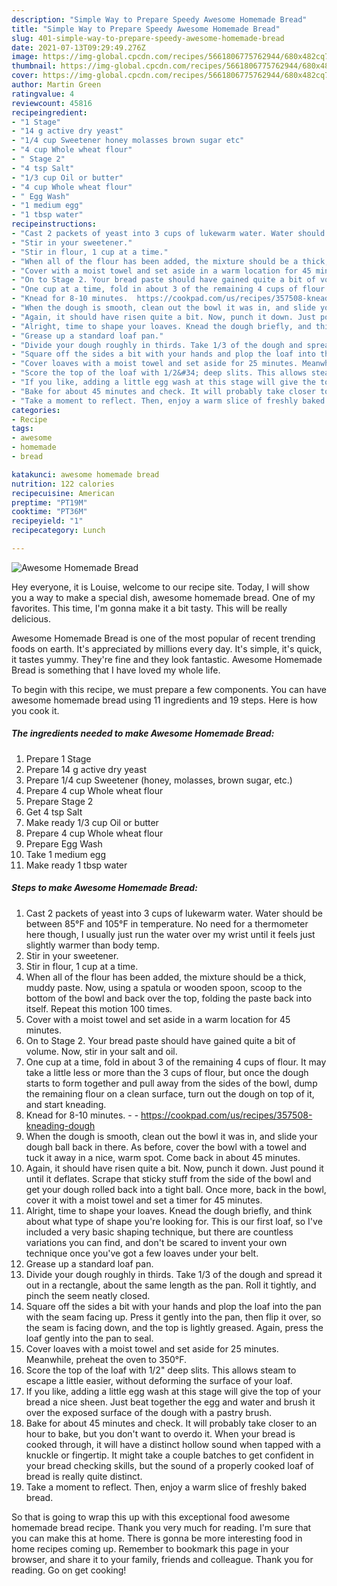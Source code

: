 ```yaml
---
description: "Simple Way to Prepare Speedy Awesome Homemade Bread"
title: "Simple Way to Prepare Speedy Awesome Homemade Bread"
slug: 401-simple-way-to-prepare-speedy-awesome-homemade-bread
date: 2021-07-13T09:29:49.276Z
image: https://img-global.cpcdn.com/recipes/5661806775762944/680x482cq70/awesome-homemade-bread-recipe-main-photo.jpg
thumbnail: https://img-global.cpcdn.com/recipes/5661806775762944/680x482cq70/awesome-homemade-bread-recipe-main-photo.jpg
cover: https://img-global.cpcdn.com/recipes/5661806775762944/680x482cq70/awesome-homemade-bread-recipe-main-photo.jpg
author: Martin Green
ratingvalue: 4
reviewcount: 45816
recipeingredient:
- "1 Stage"
- "14 g active dry yeast"
- "1/4 cup Sweetener honey molasses brown sugar etc"
- "4 cup Whole wheat flour"
- " Stage 2"
- "4 tsp Salt"
- "1/3 cup Oil or butter"
- "4 cup Whole wheat flour"
- " Egg Wash"
- "1 medium egg"
- "1 tbsp water"
recipeinstructions:
- "Cast 2 packets of yeast into 3 cups of lukewarm water. Water should be between 85°F and 105°F in temperature. No need for a thermometer here though, I usually just run the water over my wrist until it feels just slightly warmer than body temp."
- "Stir in your sweetener."
- "Stir in flour, 1 cup at a time."
- "When all of the flour has been added, the mixture should be a thick, muddy paste. Now, using a spatula or wooden spoon, scoop to the bottom of the bowl and back over the top, folding the paste back into itself. Repeat this motion 100 times."
- "Cover with a moist towel and set aside in a warm location for 45 minutes."
- "On to Stage 2. Your bread paste should have gained quite a bit of volume. Now, stir in your salt and oil."
- "One cup at a time, fold in about 3 of the remaining 4 cups of flour. It may take a little less or more than the 3 cups of flour, but once the dough starts to form together and pull away from the sides of the bowl, dump the remaining flour on a clean surface, turn out the dough on top of it, and start kneading."
- "Knead for 8-10 minutes.  https://cookpad.com/us/recipes/357508-kneading-dough"
- "When the dough is smooth, clean out the bowl it was in, and slide your dough ball back in there. As before, cover the bowl with a towel and tuck it away in a nice, warm spot. Come back in about 45 minutes."
- "Again, it should have risen quite a bit. Now, punch it down. Just pound it until it deflates. Scrape that sticky stuff from the side of the bowl and get your dough rolled back into a tight ball. Once more, back in the bowl, cover it with a moist towel and set a timer for 45 minutes."
- "Alright, time to shape your loaves. Knead the dough briefly, and think about what type of shape you&#39;re looking for. This is our first loaf, so I&#39;ve included a very basic shaping technique, but there are countless variations you can find, and don&#39;t be scared to invent your own technique once you&#39;ve got a few loaves under your belt."
- "Grease up a standard loaf pan."
- "Divide your dough roughly in thirds. Take 1/3 of the dough and spread it out in a rectangle, about the same length as the pan. Roll it tightly, and pinch the seem neatly closed."
- "Square off the sides a bit with your hands and plop the loaf into the pan with the seam facing up. Press it gently into the pan, then flip it over, so the seam is facing down, and the top is lightly greased. Again, press the loaf gently into the pan to seal."
- "Cover loaves with a moist towel and set aside for 25 minutes. Meanwhile, preheat the oven to 350°F."
- "Score the top of the loaf with 1/2&#34; deep slits. This allows steam to escape a little easier, without deforming the surface of your loaf."
- "If you like, adding a little egg wash at this stage will give the top of your bread a nice sheen. Just beat together the egg and water and brush it over the exposed surface of the dough with a pastry brush."
- "Bake for about 45 minutes and check. It will probably take closer to an hour to bake, but you don&#39;t want to overdo it. When your bread is cooked through, it will have a distinct hollow sound when tapped with a knuckle or fingertip. It might take a couple batches to get confident in your bread checking skills, but the sound of a properly cooked loaf of bread is really quite distinct."
- "Take a moment to reflect. Then, enjoy a warm slice of freshly baked bread."
categories:
- Recipe
tags:
- awesome
- homemade
- bread

katakunci: awesome homemade bread 
nutrition: 122 calories
recipecuisine: American
preptime: "PT19M"
cooktime: "PT36M"
recipeyield: "1"
recipecategory: Lunch

---
```



![Awesome Homemade Bread](https://img-global.cpcdn.com/recipes/5661806775762944/680x482cq70/awesome-homemade-bread-recipe-main-photo.jpg)

Hey everyone, it is Louise, welcome to our recipe site. Today, I will show you a way to make a special dish, awesome homemade bread. One of my favorites. This time, I'm gonna make it a bit tasty. This will be really delicious.



Awesome Homemade Bread is one of the most popular of recent trending foods on earth. It's appreciated by millions every day. It's simple, it's quick, it tastes yummy. They're fine and they look fantastic. Awesome Homemade Bread is something that I have loved my whole life.


To begin with this recipe, we must prepare a few components. You can have awesome homemade bread using 11 ingredients and 19 steps. Here is how you cook it.

<!--inarticleads1-->

##### The ingredients needed to make Awesome Homemade Bread:

1. Prepare 1 Stage
1. Prepare 14 g active dry yeast
1. Prepare 1/4 cup Sweetener (honey, molasses, brown sugar, etc.)
1. Prepare 4 cup Whole wheat flour
1. Prepare  Stage 2
1. Get 4 tsp Salt
1. Make ready 1/3 cup Oil or butter
1. Prepare 4 cup Whole wheat flour
1. Prepare  Egg Wash
1. Take 1 medium egg
1. Make ready 1 tbsp water




<!--inarticleads2-->

##### Steps to make Awesome Homemade Bread:

1. Cast 2 packets of yeast into 3 cups of lukewarm water. Water should be between 85°F and 105°F in temperature. No need for a thermometer here though, I usually just run the water over my wrist until it feels just slightly warmer than body temp.
1. Stir in your sweetener.
1. Stir in flour, 1 cup at a time.
1. When all of the flour has been added, the mixture should be a thick, muddy paste. Now, using a spatula or wooden spoon, scoop to the bottom of the bowl and back over the top, folding the paste back into itself. Repeat this motion 100 times.
1. Cover with a moist towel and set aside in a warm location for 45 minutes.
1. On to Stage 2. Your bread paste should have gained quite a bit of volume. Now, stir in your salt and oil.
1. One cup at a time, fold in about 3 of the remaining 4 cups of flour. It may take a little less or more than the 3 cups of flour, but once the dough starts to form together and pull away from the sides of the bowl, dump the remaining flour on a clean surface, turn out the dough on top of it, and start kneading.
1. Knead for 8-10 minutes. -  - https://cookpad.com/us/recipes/357508-kneading-dough
1. When the dough is smooth, clean out the bowl it was in, and slide your dough ball back in there. As before, cover the bowl with a towel and tuck it away in a nice, warm spot. Come back in about 45 minutes.
1. Again, it should have risen quite a bit. Now, punch it down. Just pound it until it deflates. Scrape that sticky stuff from the side of the bowl and get your dough rolled back into a tight ball. Once more, back in the bowl, cover it with a moist towel and set a timer for 45 minutes.
1. Alright, time to shape your loaves. Knead the dough briefly, and think about what type of shape you&#39;re looking for. This is our first loaf, so I&#39;ve included a very basic shaping technique, but there are countless variations you can find, and don&#39;t be scared to invent your own technique once you&#39;ve got a few loaves under your belt.
1. Grease up a standard loaf pan.
1. Divide your dough roughly in thirds. Take 1/3 of the dough and spread it out in a rectangle, about the same length as the pan. Roll it tightly, and pinch the seem neatly closed.
1. Square off the sides a bit with your hands and plop the loaf into the pan with the seam facing up. Press it gently into the pan, then flip it over, so the seam is facing down, and the top is lightly greased. Again, press the loaf gently into the pan to seal.
1. Cover loaves with a moist towel and set aside for 25 minutes. Meanwhile, preheat the oven to 350°F.
1. Score the top of the loaf with 1/2&#34; deep slits. This allows steam to escape a little easier, without deforming the surface of your loaf.
1. If you like, adding a little egg wash at this stage will give the top of your bread a nice sheen. Just beat together the egg and water and brush it over the exposed surface of the dough with a pastry brush.
1. Bake for about 45 minutes and check. It will probably take closer to an hour to bake, but you don&#39;t want to overdo it. When your bread is cooked through, it will have a distinct hollow sound when tapped with a knuckle or fingertip. It might take a couple batches to get confident in your bread checking skills, but the sound of a properly cooked loaf of bread is really quite distinct.
1. Take a moment to reflect. Then, enjoy a warm slice of freshly baked bread.




So that is going to wrap this up with this exceptional food awesome homemade bread recipe. Thank you very much for reading. I'm sure that you can make this at home. There is gonna be more interesting food in home recipes coming up. Remember to bookmark this page in your browser, and share it to your family, friends and colleague. Thank you for reading. Go on get cooking!
